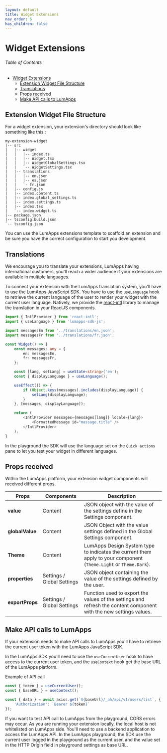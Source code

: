 ```yaml
---
layout: default
title: Widget Extensions
nav_order: 6
has_children: false
---
```



# Widget Extensions

<h6> Table of Contents</h6>

- [Widget Extensions](#widget-extensions)
  - [Extension Widget File Structure](#extension-widget-file-structure)
  - [Translations](#translations)
  - [Props received](#props-received)
  - [Make API calls to LumApps](#make-api-calls-to-lumapps)

## Extension Widget File Structure
For a widget extension, your extension's directory should look like something like this :

```
my-extension-widget
|-- src
|   |-- widget
|   |   |-- index.ts
|   |   |-- Widget.tsx
|   |   |-- WidgetGlobalSettings.tsx
|   |   `-- WidgetSettings.tsx
|   |-- translations
|   |   |-- en.json
|   |   |-- es.json
|   |   `- fr.json
|   |-- config.js
|   |-- index.content.ts
|   |-- index.global_settings.ts
|   |-- index.settings.ts
|   |-- index.tsx
|   `-- index.widget.ts
|-- package.json
|-- tsconfig.build.json
`-- tsconfig.json
```
You can use the LumApps extensions template to scaffold an extension and be sure you have the correct configuration to start you development.



## Translations
We encourage you to translate your extensions, LumApps having international customers, you'll reach a wider audience if your extensions are available in multiple languages.

To connect your extension with the LumApps translation system, you'll have to use the LumApps JavaScript SDK.
You have to use the `useLanguage` hook to retrieve the current language of the user to render your widget with the current user language. Natively, we provide the [react-intl](https://www.npmjs.com/package/react-intl) library to manage the translation in your ReactJS components.


``` typescript
import { IntlProvider } from 'react-intl';
import { useLanguage } from 'lumapps-sdk-js';

import messagesEn from '../translations/en.json';
import messagesFr from '../translations/fr.json';

const Widget() => {
    const messages: any = {
        en: messagesEn,
        fr: messagesFr,
    };

    const [lang, setLang] = useState<string>('en');
    const { displayLanguage } = useLanguage();

    useEffect(() => {
        if (Object.keys(messages).includes(displayLanguage)) {
            setLang(displayLanguage);
        }
    }, [messages, displayLanguage]);

    return (
        <IntlProvider messages={messages[lang]} locale={lang}>
            <FormattedMessage id="massage.title" />
        </IntlProvider>
    );
}
```

In the playground the SDK will use the language set on the `Quick actions` pane to let you test your widget in different languages.



## Props received
Within the LumApps platform, your extension widget components will received different props.


| Props           | Components                 | Description                                                                                                         |
| --------------- | -------------------------- | ------------------------------------------------------------------------------------------------------------------- |
| **value**       | Content                    | JSON object with the value of the settings define in the Settings component.                                        |
| **globalValue** | Content                    | JSON Object with the value settings defined in the Global Settings component.                                       |
| **Theme**       | Content                    | LumApps Design System type to indicates the current them apply to your component (`Theme.Light` or `Theme.Dark`). |
| **properties**  | Settings / Global Settings | JSON object containing the value of the settings defined by the user.                                               |
| **exportProps** | Settings / Global Settings | Function used to export the values of the settings and refresh the content component with the new settings values.  |



## Make API calls to LumApps

If your extension needs to make API calls to LumApps you'll have to retrieve the current user token with the LumApps JavaScript SDK.

In the LumApps SDK you'll need to use the `useCurrentUser` hook to have access to the current user token, and the `useContext` hook get the base URL of the LumApps platform.

Example of API call 
``` typescript
const { token } = useCurrentUser();
const { baseURL } = useContext();

const { data } = await axios.get(`${baseUrl}/_ah/api/v1/users/list`, {
    'Authorization': `Bearer ${token}`
});
```

If you want to test API call to LumApps from the playground, CORS errors may occur. As you are running your extension locally, the local host is not whitelisted on LumApps side. You'll need to use a backend application to access the LumApps API.
In the LumApps playground, the SDK use the current user logged in the playground as the current user, and the value set in the HTTP Origin field in playground settings as base URL.